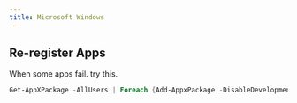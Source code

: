 ```yaml
---
title: Microsoft Windows
---
```


## Re-register Apps
When some apps fail. try this.
```powershell
Get-AppXPackage -AllUsers | Foreach {Add-AppxPackage -DisableDevelopmentMode -Register "$($_.InstallLocation)\AppXManifest.xml"}
```
